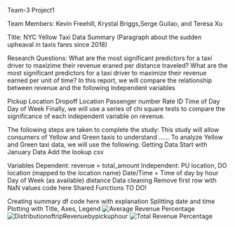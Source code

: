 Team-3  Project1

Team Members: Kevin Freehill, Krystal Briggs,Serge Guilao, and Teresa Xu

Title: NYC Yellow Taxi Data
Summary
(Paragraph about the sudden upheaval in taxis fares since 2018)

Research Questions:
What are the most significant predictors for a taxi driver to maxizime their revenue eraned per distance traveled?
What are the most significant predictors for a taxi driver to maximize their revenue earned per unit of time?
In this report, we will compare the relationship between revenue and the following independent variables

Pickup Location
Dropoff Location
Passenger number
Rate ID
Time of Day
Day of Week
Finally, we will use a series of chi square tests to compare the significance of each independent variable on revenue.

The following steps are taken to complete the study: This study will allow consumers of Yellow and Green taxis to understand …… To analyze Yellow and Green taxi data, we will use the following:
Getting Data
Start with January Data Add the lookup csv

Variables
Dependent: revenue = total_amount
Independent:
PU location, DO location (mapped to the location name)
Date/Time =
Time of day by hour
Day of Week (as available)
distance
Data cleaning
Remove first row with NaN values code here
Shared Functions
TO DO!

Creating summary df code here with explanation
Splitting date and time
Plotting with Title, Axes, Legend
![Average Revenue Percentage](https://user-images.githubusercontent.com/49292265/61593302-e0c0cd80-abab-11e9-82d3-1760cf849cb2.png)
![DistributionoftripRevenuebypickuphour](https://user-images.githubusercontent.com/49292265/61593309-f33b0700-abab-11e9-809b-22762db94859.png)
![Total Revenue Percentage](https://user-images.githubusercontent.com/49292265/61593311-fa621500-abab-11e9-88dc-e60b8e6db9a9.png)
